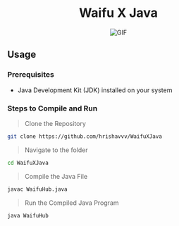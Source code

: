 <div align="center">
  <h1>Waifu X Java</h1>
  <img src="SwPWayq.gif" alt="GIF">
</div>


## Usage

### Prerequisites
- Java Development Kit (JDK) installed on your system

### Steps to Compile and Run

> Clone the Repository
```sh
git clone https://github.com/hrishavvv/WaifuXJava
```
> Navigate to the folder
```sh
cd WaifuXJava
```

> Compile the Java File
```sh
javac WaifuHub.java
```

> Run the Compiled Java Program
```sh
java WaifuHub
```
